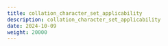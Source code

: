 ```yaml
---
title: collation_character_set_applicability
description: collation_character_set_applicability
date: 2024-10-09
weight: 20000
---
```

<style>
th, td {
  border: 1px solid rgb(190, 190, 190);
}
</style>
